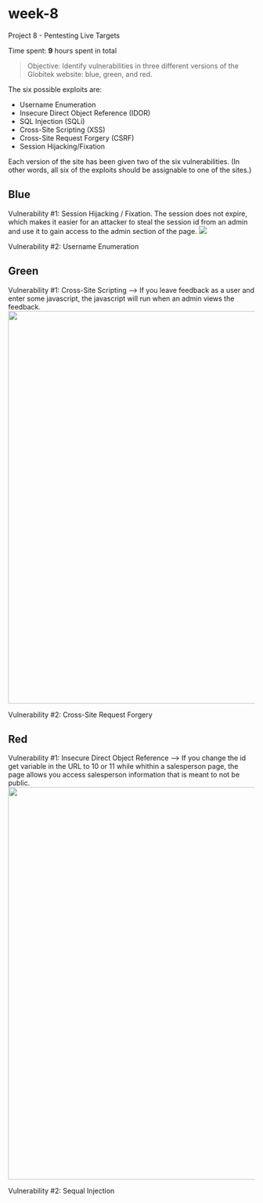 # week-8
Project 8 - Pentesting Live Targets

Time spent: **9** hours spent in total

> Objective: Identify vulnerabilities in three different versions of the Globitek website: blue, green, and red.

The six possible exploits are:
* Username Enumeration
* Insecure Direct Object Reference (IDOR)
* SQL Injection (SQLi)
* Cross-Site Scripting (XSS)
* Cross-Site Request Forgery (CSRF)
* Session Hijacking/Fixation

Each version of the site has been given two of the six vulnerabilities. (In other words, all six of the exploits should be assignable to one of the sites.)

## Blue

Vulnerability #1: Session Hijacking / Fixation. The session does not expire, which makes it easier for an attacker to steal the session id from an admin and use it to gain access to the admin section of the page.
<img src="https://media.giphy.com/media/9xg7jPmqJ6wsOosNv2/giphy.gif">

Vulnerability #2: Username Enumeration


## Green

Vulnerability #1: Cross-Site Scripting --> If you leave feedback as a user and enter some javascript, the javascript will run when an admin views the feedback.
<img src="https://media.giphy.com/media/nbjegOtbia4sax14Ka/giphy.gif" width="800">

Vulnerability #2: Cross-Site Request Forgery


## Red

Vulnerability #1: Insecure Direct Object Reference --> If you change the id get variable in the URL to 10 or 11 while whithin a salesperson page, the page allows you access salesperson information that is meant to not be public.
<img src="https://media.giphy.com/media/1dLONni9K46KDI6kT1/giphy.gif" width="800">

Vulnerability #2: Sequal Injection


